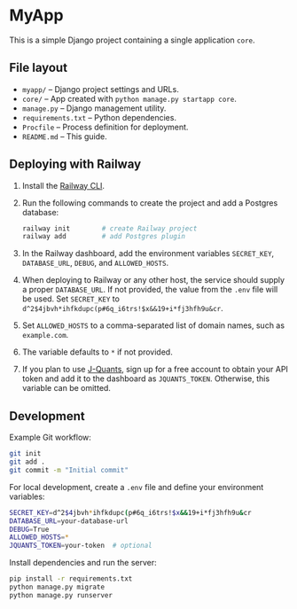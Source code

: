 # MyApp

This is a simple Django project containing a single application `core`.

## File layout

- `myapp/` – Django project settings and URLs.
- `core/` – App created with `python manage.py startapp core`.
- `manage.py` – Django management utility.
- `requirements.txt` – Python dependencies.
- `Procfile` – Process definition for deployment.
- `README.md` – This guide.

## Deploying with Railway

1. Install the [Railway CLI](https://railway.app/).
2. Run the following commands to create the project and add a Postgres database:

   ```bash
   railway init        # create Railway project
   railway add         # add Postgres plugin
   ```
3. In the Railway dashboard, add the environment variables `SECRET_KEY`, `DATABASE_URL`, `DEBUG`, and `ALLOWED_HOSTS`.
4. When deploying to Railway or any other host, the service should supply a proper `DATABASE_URL`. If not provided, the value from the `.env` file will be used.
   Set `SECRET_KEY` to `d^2$4jbvh*ihfkdupc(p#6q_i6trs!$x&&19+i*fj3hfh9u&cr`.
5. Set `ALLOWED_HOSTS` to a comma-separated list of domain names, such as `example.com`.
6. The variable defaults to `*` if not provided.
7. If you plan to use [J-Quants](https://jpx-jquants.com/), sign up for a free account to obtain your API token and add it to the dashboard as `JQUANTS_TOKEN`. Otherwise, this variable can be omitted.

## Development

Example Git workflow:

```bash
git init
git add .
git commit -m "Initial commit"
```

For local development, create a `.env` file and define your environment variables:

```bash
SECRET_KEY=d^2$4jbvh*ihfkdupc(p#6q_i6trs!$x&&19+i*fj3hfh9u&cr
DATABASE_URL=your-database-url
DEBUG=True
ALLOWED_HOSTS=*
JQUANTS_TOKEN=your-token  # optional
```

Install dependencies and run the server:

```bash
pip install -r requirements.txt
python manage.py migrate
python manage.py runserver
```
